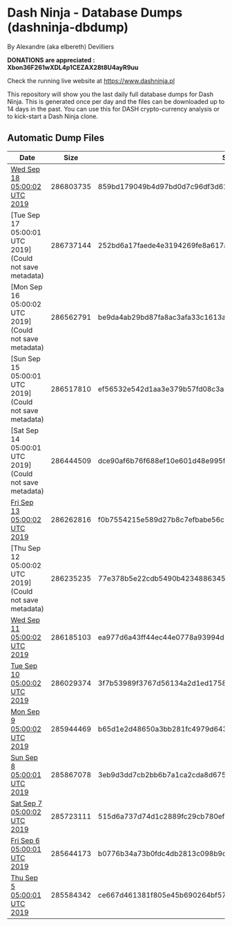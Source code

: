 # Dash Ninja - Database Dumps (dashninja-dbdump)
By Alexandre (aka elbereth) Devilliers

**DONATIONS are appreciated : Xbon36F261wXDL4p1CEZAX28t8U4ayR9uu**

Check the running live website at https://www.dashninja.pl

This repository will show you the last daily full database dumps for Dash Ninja. This is generated once per day and the files can be downloaded up to 14 days in the past.
You can use this for DASH crypto-currency analysis or to kick-start a Dash Ninja clone.


## Automatic Dump Files
| Date | Size | SHA256 |
|--|--|--|
| [Wed Sep 18 05:00:02 UTC 2019](https://transfer.sh/82ZMY/dashninja-dbdump-20190918070002.tar.bz2) | 286803735 | 859bd179049b4d97bd0d7c96df3d61a648cf003a56850e133f719c24297a1779 | 
| [Tue Sep 17 05:00:01 UTC 2019](Could not save metadata) | 286737144 | 252bd6a17faede4e3194269fe8a617adbaea74a44145d87759a35d5c681228e8 | 
| [Mon Sep 16 05:00:02 UTC 2019](Could not save metadata) | 286562791 | be9da4ab29bd87fa8ac3afa33c1613a4fff8d15c9070c455d5a380fc8bf82bd9 | 
| [Sun Sep 15 05:00:01 UTC 2019](Could not save metadata) | 286517810 | ef56532e542d1aa3e379b57fd08c3a1fbd2aba53cac04c1ac5b1208b617f62c5 | 
| [Sat Sep 14 05:00:01 UTC 2019](Could not save metadata) | 286444509 | dce90af6b76f688ef10e601d48e995f0fec42b4de3522dabcce7ef53bd967897 | 
| [Fri Sep 13 05:00:02 UTC 2019](https://transfer.sh/y5dV0/dashninja-dbdump-20190913070002.tar.bz2) | 286262816 | f0b7554215e589d27b8c7efbabe56c50eec99382882c9ee4fb2628249e76a168 | 
| [Thu Sep 12 05:00:02 UTC 2019](Could not save metadata) | 286235235 | 77e378b5e22cdb5490b423488634512a78ee51bc165cc08fe1637c527aa67eb6 | 
| [Wed Sep 11 05:00:02 UTC 2019]() | 286185103 | ea977d6a43ff44ec44e0778a93994d349baefe3e16a226c4bc185da0f7eeba3b | 
| [Tue Sep 10 05:00:02 UTC 2019](https://transfer.sh/wTnkU/dashninja-dbdump-20190910070002.tar.bz2) | 286029374 | 3f7b53989f3767d56134a2d1ed1758063fbb0439919fec12181f3070bebf5ed2 | 
| [Mon Sep  9 05:00:02 UTC 2019](https://transfer.sh/114ngM/dashninja-dbdump-20190909070002.tar.bz2) | 285944469 | b65d1e2d48650a3bb281fc4979d6434258d7e06d2f4c336af39d221d1d1e14d1 | 
| [Sun Sep  8 05:00:01 UTC 2019](https://transfer.sh/hwYcJ/dashninja-dbdump-20190908070001.tar.bz2) | 285867078 | 3eb9d3dd7cb2bb6b7a1ca2cda8d675c31212a5046f61835286c0bf96e2ea5fb1 | 
| [Sat Sep  7 05:00:02 UTC 2019](https://transfer.sh/14ICHm/dashninja-dbdump-20190907070002.tar.bz2) | 285723111 | 515d6a737d74d1c2889fc29cb780ef4534a2c946894b95223b408d3d58827836 | 
| [Fri Sep  6 05:00:01 UTC 2019](https://transfer.sh/KQHfm/dashninja-dbdump-20190906070001.tar.bz2) | 285644173 | b0776b34a73b0fdc4db2813c098b9df1a8af6b11372ad779fee3753876263942 | 
| [Thu Sep  5 05:00:01 UTC 2019](https://transfer.sh/12mX8i/dashninja-dbdump-20190905070001.tar.bz2) | 285584342 | ce667d461381f805e45b690264bf575f054874b3365f4bfc9c2b6d1d39c4a165 | 
